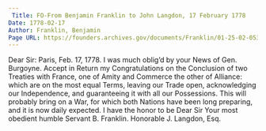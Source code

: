 ```yaml
---
 Title: FO-From Benjamin Franklin to John Langdon, 17 February 1778
Date: 1778-02-17
Author: Franklin, Benjamin
Page URL: https://founders.archives.gov/documents/Franklin/01-25-02-0535
---
```


Dear Sir:
Paris, Feb. 17, 1778.
I was much oblig’d by your News of Gen. Burgoyne. Accept in Return my Congratulations on the Conclusion of two Treaties with France, one of Amity and Commerce the other of Alliance: which are on the most equal Terms, leaving our Trade open, acknowledging our Independence, and guaranteeing it with all our Possessions. This will probably bring on a War, for which both Nations have been long preparing, and it is now daily expected. I have the honor to be Dear Sir Your most obedient humble Servant
B. Franklin.
Honorable J. Langdon, Esq.

